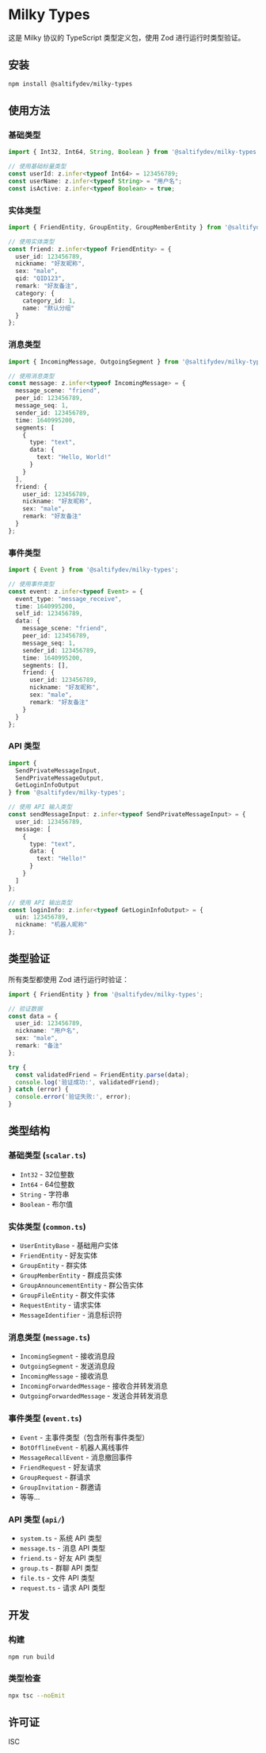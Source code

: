 # Milky Types

这是 Milky 协议的 TypeScript 类型定义包，使用 Zod 进行运行时类型验证。

## 安装

```bash
npm install @saltifydev/milky-types
```

## 使用方法

### 基础类型

```typescript
import { Int32, Int64, String, Boolean } from '@saltifydev/milky-types';

// 使用基础标量类型
const userId: z.infer<typeof Int64> = 123456789;
const userName: z.infer<typeof String> = "用户名";
const isActive: z.infer<typeof Boolean> = true;
```

### 实体类型

```typescript
import { FriendEntity, GroupEntity, GroupMemberEntity } from '@saltifydev/milky-types';

// 使用实体类型
const friend: z.infer<typeof FriendEntity> = {
  user_id: 123456789,
  nickname: "好友昵称",
  sex: "male",
  qid: "QID123",
  remark: "好友备注",
  category: {
    category_id: 1,
    name: "默认分组"
  }
};
```

### 消息类型

```typescript
import { IncomingMessage, OutgoingSegment } from '@saltifydev/milky-types';

// 使用消息类型
const message: z.infer<typeof IncomingMessage> = {
  message_scene: "friend",
  peer_id: 123456789,
  message_seq: 1,
  sender_id: 123456789,
  time: 1640995200,
  segments: [
    {
      type: "text",
      data: {
        text: "Hello, World!"
      }
    }
  ],
  friend: {
    user_id: 123456789,
    nickname: "好友昵称",
    sex: "male",
    remark: "好友备注"
  }
};
```

### 事件类型

```typescript
import { Event } from '@saltifydev/milky-types';

// 使用事件类型
const event: z.infer<typeof Event> = {
  event_type: "message_receive",
  time: 1640995200,
  self_id: 123456789,
  data: {
    message_scene: "friend",
    peer_id: 123456789,
    message_seq: 1,
    sender_id: 123456789,
    time: 1640995200,
    segments: [],
    friend: {
      user_id: 123456789,
      nickname: "好友昵称",
      sex: "male",
      remark: "好友备注"
    }
  }
};
```

### API 类型

```typescript
import { 
  SendPrivateMessageInput, 
  SendPrivateMessageOutput,
  GetLoginInfoOutput 
} from '@saltifydev/milky-types';

// 使用 API 输入类型
const sendMessageInput: z.infer<typeof SendPrivateMessageInput> = {
  user_id: 123456789,
  message: [
    {
      type: "text",
      data: {
        text: "Hello!"
      }
    }
  ]
};

// 使用 API 输出类型
const loginInfo: z.infer<typeof GetLoginInfoOutput> = {
  uin: 123456789,
  nickname: "机器人昵称"
};
```

## 类型验证

所有类型都使用 Zod 进行运行时验证：

```typescript
import { FriendEntity } from '@saltifydev/milky-types';

// 验证数据
const data = {
  user_id: 123456789,
  nickname: "用户名",
  sex: "male",
  remark: "备注"
};

try {
  const validatedFriend = FriendEntity.parse(data);
  console.log('验证成功:', validatedFriend);
} catch (error) {
  console.error('验证失败:', error);
}
```

## 类型结构

### 基础类型 (`scalar.ts`)
- `Int32` - 32位整数
- `Int64` - 64位整数
- `String` - 字符串
- `Boolean` - 布尔值

### 实体类型 (`common.ts`)
- `UserEntityBase` - 基础用户实体
- `FriendEntity` - 好友实体
- `GroupEntity` - 群实体
- `GroupMemberEntity` - 群成员实体
- `GroupAnnouncementEntity` - 群公告实体
- `GroupFileEntity` - 群文件实体
- `RequestEntity` - 请求实体
- `MessageIdentifier` - 消息标识符

### 消息类型 (`message.ts`)
- `IncomingSegment` - 接收消息段
- `OutgoingSegment` - 发送消息段
- `IncomingMessage` - 接收消息
- `IncomingForwardedMessage` - 接收合并转发消息
- `OutgoingForwardedMessage` - 发送合并转发消息

### 事件类型 (`event.ts`)
- `Event` - 主事件类型（包含所有事件类型）
- `BotOfflineEvent` - 机器人离线事件
- `MessageRecallEvent` - 消息撤回事件
- `FriendRequest` - 好友请求
- `GroupRequest` - 群请求
- `GroupInvitation` - 群邀请
- 等等...

### API 类型 (`api/`)
- `system.ts` - 系统 API 类型
- `message.ts` - 消息 API 类型
- `friend.ts` - 好友 API 类型
- `group.ts` - 群聊 API 类型
- `file.ts` - 文件 API 类型
- `request.ts` - 请求 API 类型

## 开发

### 构建

```bash
npm run build
```

### 类型检查

```bash
npx tsc --noEmit
```

## 许可证

ISC
